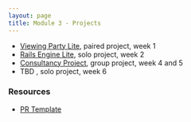 ```yaml
---
layout: page
title: Module 3 - Projects
---
```


* [Viewing Party Lite](./viewing_party_lite/index), paired project, week 1
* [Rails Engine Lite](./rails_engine_lite), solo project, week 2
* [Consultancy Project](./consultancy), group project, week 4 and 5
* TBD , solo project, week 6


### Resources
- [PR Template](./pr_template)
